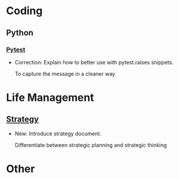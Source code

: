 # Coding

## Python

### [Pytest](pytest.md)

* Correction: Explain how to better use with pytest.raises snippets.

    To capture the message in a cleaner way

# Life Management

## [Strategy](strategy.md)

* New: Introduce strategy document.

    Differentiate between strategic planning and strategic thinking

# Other

